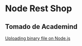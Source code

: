 # Node Rest Shop

## Tomado de Academind

[Uploading binary file on Node.js](https://stackoverflow.com/questions/16598973/uploading-binary-file-on-node-js)
